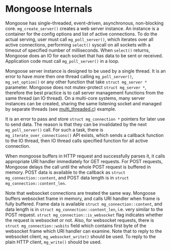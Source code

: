 # Mongoose Internals

Mongoose has single-threaded, event-driven, asynchronous, non-blocking core.
`mg_create_server()` creates a web server instance. An instance is a container
for the config options and list of active connections. To do the actual
serving, user must call `mg_poll_server()`, which iterates over all
active connections, performing `select()` syscall on all sockets with a
timeout of specified number of milliseconds. When `select()` returns, Mongoose
does an IO for each socket that has data to be sent or received. Application
code must call `mg_poll_server()` in a loop.

Mongoose server instance is designed to be used by a single thread.
It is an error to have more then
one thread calling `mg_poll_server()`, `mg_set_option()` or any other function
that take `struct mg_server *` parameter. Mongoose does not
mutex-protect `struct mg_server *`, therefore the best practice is
to call server management functions from the same thread (an IO thread).
On a multi-core systems, many server instances can be created, sharing the
same listening socket and managed by separate threads (see [multi_threaded.c](https://github.com/cesanta/mongoose/blob/master/examples/multi_threaded.c))
example.

It is an error to pass and store `struct mg_connection *` pointers for
later use to send data. The reason is that they can be invalidated by the
next `mg_poll_server()` call. For such a task,
there is `mg_iterate_over_connections()` API
exists, which sends a callback function to the IO thread, then IO thread
calls specified function for all active connection.

When mongoose buffers in HTTP request and successfully parses it, it calls
appropriate URI handler immediately for GET requests. For POST requests,
Mongoose delays the call until the whole POST request is buffered in memory.
POST data is available to the callback as `struct mg_connection::content`,
and POST data length is in `struct mg_connection::content_len`.

Note that websocket connections are treated the same way. Mongoose buffers
websocket frame in memory, and calls URI handler when frame is fully
buffered. Frame data is available `struct mg_connection::content`, and
data length is in `struct mg_connection::content_len`, i.e. very similar to
the POST request. `struct mg_connection::is_websocket` flag indicates
whether the request is websocket or not. Also, for websocket requests,
there is `struct mg_connection::wsbits` field which contains first byte
of the websocket frame which URI handler can examine. Note that to
reply to the websocket client, `mg_websocket_write()` should be used.
To reply to the plain HTTP client, `mg_write()` should be used.
